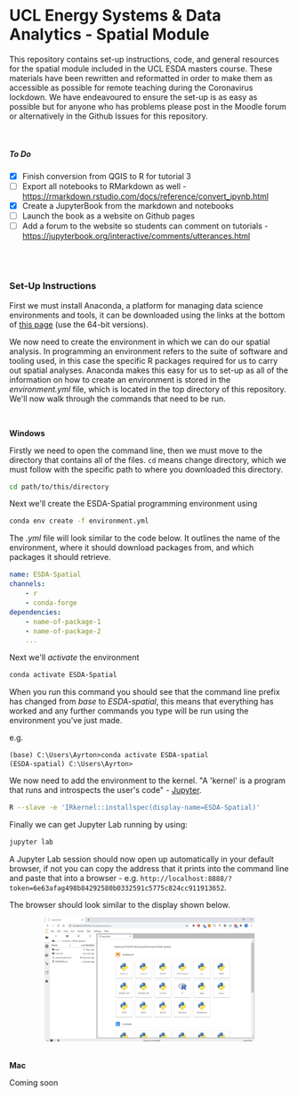 # UCL Energy Systems & Data Analytics - Spatial Module
 
This repository contains set-up instructions, code, and general resources for the spatial module included in the UCL ESDA masters course. These materials have been rewritten and reformatted in order to make them as accessible as possible for remote teaching during the Coronavirus lockdown. We have endeavoured to ensure the set-up is as easy as possible but for anyone who has problems please post in the Moodle forum or alternatively in the Github Issues for this repository.

<br>

##### To Do

- [x] Finish conversion from QGIS to R for tutorial 3
- [ ] Export all notebooks to RMarkdown as well - https://rmarkdown.rstudio.com/docs/reference/convert_ipynb.html
- [x] Create a JupyterBook from the markdown and notebooks
- [ ] Launch the book as a website on Github pages
- [ ] Add a forum to the website so students can comment on tutorials - https://jupyterbook.org/interactive/comments/utterances.html

<br>
<br>

### Set-Up Instructions

First we must install Anaconda, a platform for managing data science environments and tools, it can be downloaded using the links at the bottom of [this page](https://www.anaconda.com/download/) (use the 64-bit versions).

We now need to create the environment in which we can do our spatial analysis. In programming an environment refers to the suite of software and tooling used, in this case the specific R packages required for us to carry out spatial analyses. Anaconda makes this easy for us to set-up as all of the information on how to create an environment is stored in the *environment.yml* file, which is located in the top directory of this repository. We'll now walk through the commands that need to be run.

<br>

<b>Windows</b>

Firstly we need to open the command line, then we must move to the directory that contains all of the files. ```cd``` means change directory, which we must follow with the specific path to where you downloaded this directory.

```bash
cd path/to/this/directory
```

Next we'll create the ESDA-Spatial programming environment using 

```bash
conda env create -f environment.yml
```

The *.yml* file will look similar to the code below. It outlines the name of the environment, where it should download packages from, and which packages it should retrieve.

```yaml
name: ESDA-Spatial
channels:
    - r
    - conda-forge
dependencies:
    - name-of-package-1
    - name-of-package-2
    ...
```

Next we'll *activate* the environment 

```bash
conda activate ESDA-Spatial
```

When you run this command you should see that the command line prefix has changed from *base* to *ESDA-spatial*, this means that everything has worked and any further commands you type will be run using the environment you've just made.

e.g.

```console
(base) C:\Users\Ayrton>conda activate ESDA-spatial
(ESDA-spatial) C:\Users\Ayrton>
```

We now need to add the environment to the kernel. "A 'kernel' is a program that runs and introspects the user's code" - [Jupyter](https://jupyter-client.readthedocs.io/en/stable/kernels.html).

```bash
R --slave -e 'IRkernel::installspec(display-name=ESDA-Spatial)'
```

Finally we can get Jupyter Lab running by using:

```bash
jupyter lab
```

A Jupyter Lab session should now open up automatically in your default browser, if not you can copy the address that it prints into the command line and paste that into a browser - e.g. ```http://localhost:8888/?token=6e63afag498b84292580b0332591c5775c824cc911913652```. 

The browser should look similar to the display shown below.

<center><img src="img/md/jupyter-lab-home.jpg" width="75%"></img></center>

<br>

<b>Mac</b>

Coming soon

